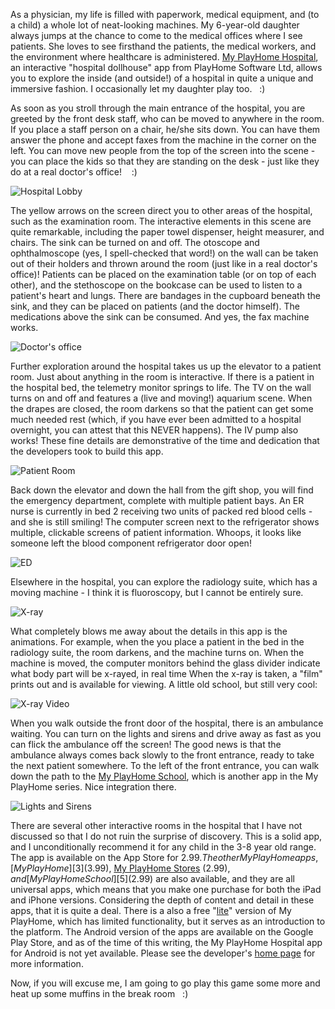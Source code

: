 As a physician, my life is filled with paperwork, medical equipment, and (to a child) a whole lot of neat-looking machines. My 6-year-old daughter always jumps at the chance to come to the medical offices where I see patients. She loves to see firsthand the patients, the medical workers, and the environment where healthcare is administered. [My PlayHome Hospital][1], an interactive "hospital dollhouse" app from PlayHome Software Ltd, allows you to explore the inside (and outside!) of a hospital in quite a unique and immersive fashion. I occasionally let my daughter play too.   :)

As soon as you stroll through the main entrance of the hospital, you are greeted by the front desk staff, who can be moved to anywhere in the room. If you place a staff person on a chair, he/she sits down. You can have them answer the phone and accept faxes from the machine in the corner on the left. You can move new people from the top of the screen into the scene - you can place the kids so that they are standing on the desk - just like they do at a real doctor's office!    :)

![][image-1]

The yellow arrows on the screen direct you to other areas of the hospital, such as the examination room. The interactive elements in this scene are quite remarkable, including the paper towel dispenser, height measurer, and chairs. The sink can be turned on and off. The otoscope and ophthalmoscope (yes, I spell-checked that word!) on the wall can be taken out of their holders and thrown around the room (just like in a real doctor's office)! Patients can be placed on the examination table (or on top of each other), and the stethoscope on the bookcase can be used to listen to a patient's heart and lungs. There are bandages in the cupboard beneath the sink, and they can be placed on patients (and the doctor himself). The medications above the sink can be consumed. And yes, the fax machine works.

![][image-2]

Further exploration around the hospital takes us up the elevator to a patient room. Just about anything in the room is interactive. If there is a patient in the hospital bed, the telemetry monitor springs to life. The TV on the wall turns on and off and features a (live and moving!) aquarium scene. When the drapes are closed, the room darkens so that the patient can get some much needed rest (which, if you have ever been admitted to a hospital overnight, you can attest that this NEVER happens). The IV pump also works! These fine details are demonstrative of the time and dedication that the developers took to build this app.

![][image-3]

Back down the elevator and down the hall from the gift shop, you will find the emergency department, complete with multiple patient bays. An ER nurse is currently in bed 2 receiving two units of packed red blood cells - and she is still smiling! The computer screen next to the refrigerator shows multiple, clickable screens of patient information. Whoops, it looks like someone left the blood component refrigerator door open! 

![][image-4]

Elsewhere in the hospital, you can explore the radiology suite, which has a moving machine - I think it is fluoroscopy, but I cannot be entirely sure. 

![][image-5]

What completely blows me away about the details in this app is the animations. For example, when the you place a patient in the bed in the radiology suite, the room darkens, and the machine turns on. When the machine is moved, the computer monitors behind the glass divider indicate what body part will be x-rayed, in real time When the x-ray is taken, a "film" prints out and is available for viewing. A little old school, but still very cool:

![][image-6]

When you walk outside the front door of the hospital, there is an ambulance waiting. You can turn on the lights and sirens and drive away as fast as you can flick the ambulance off the screen! The good news is that the ambulance always comes back slowly to the front entrance, ready to take the next patient somewhere. To the left of the front entrance, you can walk down the path to the [My PlayHome School][2], which is another app in the My PlayHome series. Nice integration there.

![][image-7]

There are several other interactive rooms in the hospital that I have not discussed so that I do not ruin the surprise of discovery. This is a solid app, and I unconditionally recommend it for any child in the 3-8 year old range. The app is available on the App Store for $2.99. The other My PlayHome apps, [My PlayHome][3] ($3.99), [My PlayHome Stores][4] ($2.99), and [My PlayHome School][5] ($2.99) are also available, and they are all universal apps, which means that you make one purchase for both the iPad and iPhone versions. Considering the depth of content and detail in these apps, that it is quite a deal. There is a also a free "[lite][6]" version of My PlayHome, which has limited functionality, but it serves as an introduction to the platform. The Android version of the apps are available on the Google Play Store, and as of the time of this writing, the My PlayHome Hospital app for Android is not yet available. Please see the developer's [home page][7] for more information.

Now, if you will excuse me, I am going to go play this game some more and heat up some muffins in the break room   :)

[1]:	https://appsto.re/i6Yb6Qm
[2]:	https://itunes.apple.com/us/app/my-playhome-school/id922188121?mt=8 "My PlayHome School"
[3]:	https://itunes.apple.com/us/app/my-playhome/id439628153?mt=8 "My Play Home"
[4]:	https://itunes.apple.com/us/app/my-playhome-stores/id683942610?mt=8 "My PlayHome Stores"
[5]:	https://itunes.apple.com/us/app/my-playhome-school/id922188121?mt=8 "My PlayHome School"
[6]:	https://itunes.apple.com/us/app/my-playhome-lite/id451155849?mt=8 "lite"
[7]:	http://www.myplayhomeapp.com/ "http://www.myplayhomeapp.com/"

[image-1]:	/assets/images/hospital-lobby.png "Hospital Lobby"
[image-2]:	/assets/images/doctor-office.png "Doctor's office"
[image-3]:	/assets/images/patient-room.png "Patient Room"
[image-4]:	/assets/images/ED.png "ED"
[image-5]:	/assets/images/xray.png "X-ray"
[image-6]:	/assets/images/xray-video.gif "X-ray Video"
[image-7]:	/assets/images/lights-sirens.png "Lights and Sirens"